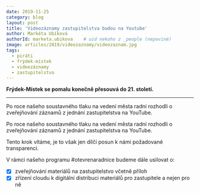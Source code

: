 ```yaml
---
date: 2019-11-25
category: blog
layout: post
title: 'Videozáznamy zastupitelstva budou na Youtube'
author: Markéta Ubíková
authorId: marketa.ubikova    # uid nekoho z _people (nepoviné)
image: articles/2019/videozaznamy/videozaznam.jpg
tags:
  - piráti
  - frýdek-místek
  - videozáznamy
  - zastupitelstvo
---
```

 **Frýdek-Místek se pomalu konečně přesouvá do 21. století.**
<hr>

Po roce našeho soustavného tlaku na vedení města radní rozhodli o zveřejňování záznamů z jednání zastupitelstva na YouTube.

Po roce našeho soustavného tlaku na vedení města radní rozhodli o zveřejňování záznamů z jednání zastupitelstva na YouTube.

Tento krok vítáme, je to však jen dílčí posun k námi požadované transparenci.

V rámci našeho programu #otevrenaradnice budeme dále usilovat o:
- [x] zveřejňování materiálů na zastupitelstvo včetně příloh
- [x] zřízení cloudu k digitální distribuci materiálů pro zastupitele a nejen pro ně
